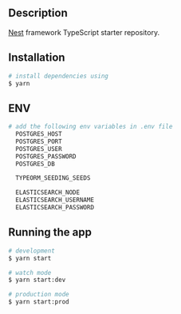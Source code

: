 ## Description

[Nest](https://github.com/nestjs/nest) framework TypeScript starter repository.

## Installation

```bash
# install dependencies using
$ yarn
```

## ENV

```bash
# add the following env variables in .env file
  POSTGRES_HOST
  POSTGRES_PORT
  POSTGRES_USER
  POSTGRES_PASSWORD
  POSTGRES_DB

  TYPEORM_SEEDING_SEEDS

  ELASTICSEARCH_NODE
  ELASTICSEARCH_USERNAME
  ELASTICSEARCH_PASSWORD

```

## Running the app

```bash
# development
$ yarn start

# watch mode
$ yarn start:dev

# production mode
$ yarn start:prod
```
